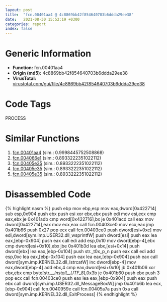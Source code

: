 ```yaml
---
layout: post
title:  "fcn.00401aa4 @ 4c8869bb42f854640703b6ddda29ee38"
date:   2021-08-30 15:52:19 +0300
categories: report
index: false
---
```


# Generic Information
- **Function:** fcn.00401aa4
- **Origin (md5):** 4c8869bb42f854640703b6ddda29ee38
- **VirusTotal:** [virustotal.com/gui/file/4c8869bb42f854640703b6ddda29ee38][virustotal_ref]

# Code Tags
<span class="tag" id="PROCESS">PROCESS</span>


# Similar Functions

1. [fcn.00401aa4][similar_1_ref] (sim.: 0.9998445752508868)
2. [fcn.004066e1][similar_2_ref] (sim.: 0.8933222351022112)
3. [fcn.00405e35][similar_3_ref] (sim.: 0.8933222351022112)
4. [fcn.00405e35][similar_4_ref] (sim.: 0.8933222351022112)
5. [fcn.00405e35][similar_5_ref] (sim.: 0.8933222351022112)


# Disassembled Code

{% highlight nasm %}
push ebp
mov ebp,esp
mov eax,dword[0x422714]
sub esp,0x904
push ebx
push esi
xor ebx,ebx
push edi
mov esi,ecx
cmp eax,ebx
je 0x401adb
cmp word[0x422716],bx
je 0x401acd
call eax
mov dword[0x422714],eax
mov ecx,eax
call fcn.00403ce0
mov ecx,eax
jmp 0x401b66
push 0x27
pop ecx
call fcn.00403ce0
push dword[esi+0xc]
mov edi,dword[sym.imp.USER32.dll_wsprintfW]
push dword[esi]
push eax
lea eax,[ebp-0x904]
push eax
call edi
add esp,0x10
mov dword[ebp-4],ebx
cmp dword[esi+0x10],ebx
jbe 0x401b3d
lea ebx,[esi+0x14]
push dword[ebx]
lea eax,[ebp-0x104]
push str._t0x_p_n
push eax
call edi
add esp,0xc
lea eax,[ebp-0x104]
push eax
lea eax,[ebp-0x904]
push eax
call dword[sym.imp.KERNEL32.dll_lstrcatW]
inc dword[ebp-4]
mov eax,dword[ebp-4]
add ebx,4
cmp eax,dword[esi+0x10]
jb 0x401b06
xor ebx,ebx
cmp byte[str.___Install__UTF_8_],0x3b
je 0x401b60
push ebx
push 3
pop ecx
call fcn.00403ce0
push eax
lea eax,[ebp-0x904]
push eax
push ebx
call dword[sym.imp.USER32.dll_MessageBoxW]
jmp 0x401b6b
lea ecx,[ebp-0x904]
call fcn.0040959e
call fcn.00405a7a
push 0xa
call dword[sym.imp.KERNEL32.dll_ExitProcess]
{% endhighlight %}


[similar_1_ref]: /report/fcn.00401aa4@3f1595e66dc63331ba0930a0c79684ce
[similar_2_ref]: /report/fcn.004066e1@20a93604f17ee6f3c2aa7b1f7a497fcf
[similar_3_ref]: /report/fcn.00405e35@9571c7458fae91969aaed3955e433f49
[similar_4_ref]: /report/fcn.00405e35@3aa98225e51cbcae2d334c8b6b4ed9fd
[similar_5_ref]: /report/fcn.00405e35@5eead96f991d1eaa139e848643009945
[virustotal_ref]: https://www.virustotal.com/gui/file/4c8869bb42f854640703b6ddda29ee38